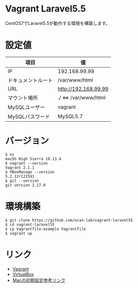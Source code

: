 # Vagrant Laravel5.5

CentOS7でLaravel5.5が動作する環境を構築します。

# 設定値

項目 | 値
--- | ---
IP | 192.168.99.99
ドキュメントルート | /var/www/html
URL | http://192.168.99.99
マウント場所 | ./ <=> /var/www/html
MySQLユーザー | vagrant
MySQLパスワード | MySQL5.7

# バージョン

```
$ os
macOS High Sierra 10.13.4
$ vagrant --version
Vagrant 2.1.1
$ VBoxManage --version
5.2.12r122591
$ git --version
git version 2.17.0
```

# 環境構築

```
$ git clone https://github.com/ucan-lab/vagrant-laravel55
$ cd vagrant-laravel55
$ cp Vagrantfile.example Vagrantfile
$ vagrant up
```

# リンク

- [Vagrant](https://www.vagrantup.com)
- [VirtualBox](https://www.virtualbox.org)
- [Macの初期設定参考リンク](https://github.com/ucan-lab/tips/issues/3)
